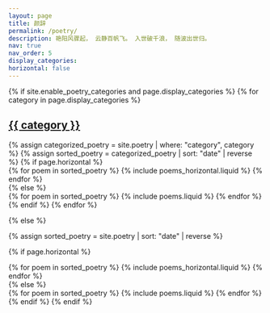 ```yaml
---
layout: page
title: 颜辞
permalink: /poetry/
description: 艳阳风骤起， 云静百帆飞。 入世破千浪， 随波出世归。
nav: true
nav_order: 5
display_categories:
horizontal: false
---
```


<!-- pages/poetry.md -->
<div class="poetry">
{% if site.enable_poetry_categories and page.display_categories %}
  <!-- Display categorized poetry -->
  {% for category in page.display_categories %}
  <a id="{{ category }}" href=".#{{ category }}">
    <h2 class="category">{{ category }}</h2>
  </a>
  {% assign categorized_poetry = site.poetry | where: "category", category %}
  {% assign sorted_poetry = categorized_poetry | sort: "date" | reverse %}
  <!-- Generate cards for each project -->
  {% if page.horizontal %}
  <div class="container">
    <div class="row row-cols-1 row-cols-md-2">
    {% for poem in sorted_poetry %}
      {% include poems_horizontal.liquid %}
    {% endfor %}
    </div>
  </div>
  {% else %}
  <div class="row row-cols-1 row-cols-md-3">
    {% for poem in sorted_poetry %}
      {% include poems.liquid %}
    {% endfor %}
  </div>
  {% endif %}
  {% endfor %}

{% else %}

<!-- Display poetry without categories -->
{% assign sorted_poetry = site.poetry | sort: "date" | reverse %}

  <!-- Generate cards for each project -->
{% if page.horizontal %}
  <div class="container">
    <div class="row row-cols-1 row-cols-md-2">
    {% for poem in sorted_poetry %}
      {% include poems_horizontal.liquid %}
    {% endfor %}
    </div>
  </div>
  {% else %}
  <div class="row row-cols-1 row-cols-md-3">
    {% for poem in sorted_poetry %}
      {% include poems.liquid %}
    {% endfor %}
  </div>
  {% endif %}
{% endif %}
</div>

<style>
  /* Increase vertical spacing between poem cards */
  .row > .col {
    margin-bottom: 3rem !important;  /* Increase bottom margin */
  }

  /* Ensure consistent spacing for the last row */
  .row:last-child > .col {
    margin-bottom: 2rem !important;
  }
</style>
